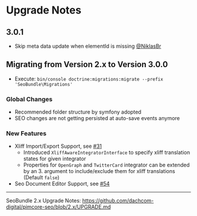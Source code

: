 # Upgrade Notes

## 3.0.1
- Skip meta data update when elementId is missing [@NiklasBr](https://github.com/dachcom-digital/pimcore-seo/pull/58)

## Migrating from Version 2.x to Version 3.0.0
- Execute: `bin/console doctrine:migrations:migrate --prefix 'SeoBundle\Migrations'`

### Global Changes
- Recommended folder structure by symfony adopted
- SEO changes are not getting persisted at auto-save events anymore

### New Features
- Xliff Import/Export Support, see [#31](https://github.com/dachcom-digital/pimcore-seo/issues/31)
    - Introduced `XliffAwareIntegratorInterface` to specify xliff translation states for given integrator
    - Properties for `OpenGraph` and `TwitterCard` integrator can be extended by an 3. argument to include/exclude them for xliff translations (Default `false`)
- Seo Document Editor Support, see [#54](https://github.com/dachcom-digital/pimcore-seo/issues/54)

***

SeoBundle 2.x Upgrade Notes: https://github.com/dachcom-digital/pimcore-seo/blob/2.x/UPGRADE.md
